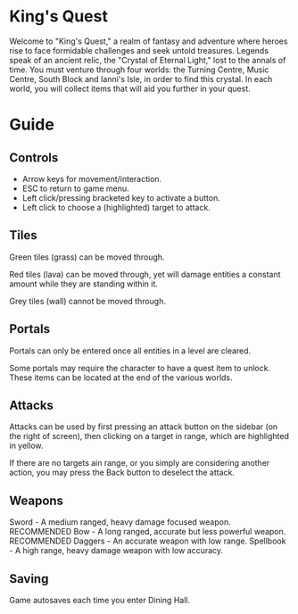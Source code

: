 # King's Quest
Welcome to "King's Quest," a realm of fantasy and adventure where heroes rise to face formidable challenges and seek untold treasures. Legends speak of an ancient relic, the "Crystal of Eternal Light," lost to the annals of time. You must venture through four worlds: the Turning Centre, Music Centre, South Block and Ianni's Isle, in order to find this crystal. In each world, you will collect items that will aid you further in your quest.

# Guide
## Controls
- Arrow keys for movement/interaction.
- ESC to return to game menu.
- Left click/pressing bracketed key to activate a button.
- Left click to choose a (highlighted) target to attack.
## Tiles
Green tiles (grass) can be moved through.

Red tiles (lava) can be moved through, yet will damage entities a constant amount while they are standing within it.

Grey tiles (wall) cannot be moved through.
## Portals
Portals can only be entered once all entities in a level are cleared.

Some portals may require the character to have a quest item to unlock. These items can be located at the end of the various worlds.
## Attacks
Attacks can be used by first pressing an attack button on the sidebar (on the right of screen), then clicking on a target in range, which are highlighted in yellow. 

If there are no targets ain range, or you simply are considering another action, you may press the Back button to deselect the attack.
## Weapons
Sword - A medium ranged, heavy damage focused weapon. RECOMMENDED
Bow - A long ranged, accurate but less powerful weapon. RECOMMENDED
Daggers - An accurate weapon with low range.
Spellbook - A high range, heavy damage weapon with low accuracy.
## Saving
Game autosaves each time you enter Dining Hall.
